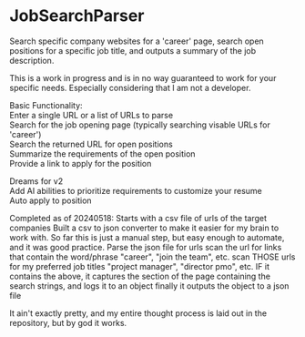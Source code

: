 # JobSearchParser
Search specific company websites for a 'career' page, search open positions for a specific job title, and outputs a summary of the job description.

This is a work in progress and is in no way guaranteed to work for your specific needs. Especially considering that I am not a developer.

Basic Functionality:  
Enter a single URL or a list of URLs to parse  
Search for the job opening page (typically searching visable URLs for 'career')  
Search the returned URL for open positions  
Summarize the requirements of the open position  
Provide a link to apply for the position  

Dreams for v2  
Add AI abilities to prioritize requirements to customize your resume  
Auto apply to position  

Completed as of 20240518: 
Starts with a csv file of urls of the target companies 
Built a csv to json converter to make it easier for my brain to work with. So far this is just a manual step, but easy enough to automate, and it was good practice. 
Parse the json file for urls 
scan the url for links that contain the word/phrase "career", "join the team", etc. 
scan THOSE urls for my preferred job titles "project manager", "director pmo", etc. 
IF it contains the above, it captures the section of the page containing the search strings, and logs it to an object 
finally it outputs the object to a json file 

It ain't exactly pretty, and my entire thought process is laid out in the repository, but by god it works. 